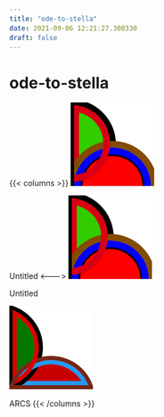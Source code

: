 ```yaml
---
title: "ode-to-stella"
date: 2021-09-06 12:21:27.300330
draft: false
---
```


# ode-to-stella
{{< columns >}}
[![Untitled](./images/thumb_de3432aa-0f36-11ec-8821-1e00f30e0089.png)](de3f9b9a-0f36-11ec-8821-1e00f30e0089)

Untitled
<--->
[![Untitled](./images/thumb_de3b4dba-0f36-11ec-8821-1e00f30e0089.png)](de3fa162-0f36-11ec-8821-1e00f30e0089)

Untitled

[![ARCS](./images/thumb_de3d88dc-0f36-11ec-8821-1e00f30e0089.png)](de3fa5cc-0f36-11ec-8821-1e00f30e0089)

ARCS
{{< /columns >}}